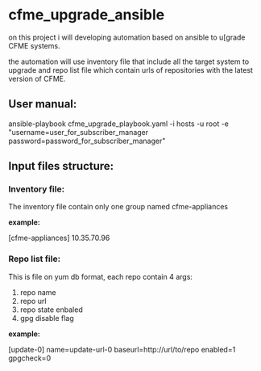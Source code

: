 # cfme_upgrade_ansible

on this project i will developing automation based on ansible to u[grade CFME systems.

the automation will use inventory file that include all the target system to upgrade and
repo list file which contain urls of repositories with the latest version of CFME.

## User manual:

ansible-playbook cfme_upgrade_playbook.yaml -i hosts -u root
    -e "username=user_for_subscriber_manager password=password_for_subscriber_manager"


## Input files structure:
### Inventory file:
The inventory file contain only one group named cfme-appliances

**example:**

[cfme-appliances]
10.35.70.96

### Repo list file:
This is file on yum db format, each repo contain 4 args:
1) repo name
2) repo url
3) repo state enbaled
4) gpg disable flag

**example:**

[update-0]
name=update-url-0
baseurl=http://url/to/repo
enabled=1
gpgcheck=0